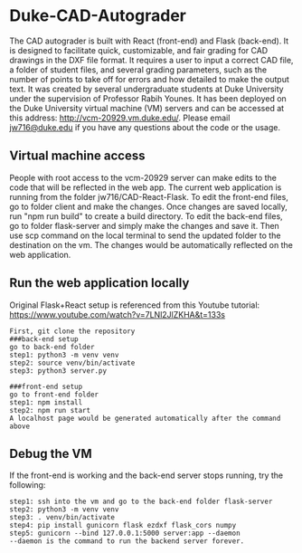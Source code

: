 # Duke-CAD-Autograder

The CAD autograder is built with React (front-end) and Flask (back-end). It is designed to facilitate quick, customizable, and fair grading for CAD drawings in the DXF file format. It requires a user to input a correct CAD file, a folder of student
files, and several grading parameters, such as the number of points to take off for errors and how detailed to make the output text. It was created by several undergraduate students 
at Duke University under the supervision of Professor Rabih Younes. It has been deployed on the Duke University virtual machine (VM) servers and can be accessed at this address:
http://vcm-20929.vm.duke.edu/. Please email jw716@duke.edu if you have any questions about the code or the usage.

## Virtual machine access
People with root access to the vcm-20929 server can make edits to the code that will be reflected in the web app. The current web application is running from the folder jw716/CAD-React-Flask. To edit the front-end files, go to folder client and make the changes. Once changes are saved locally, run "npm run build" to create a build directory. To edit the back-end files, go to folder flask-server and simply make the changes and save it. Then use scp command on the local terminal to send the updated folder to the destination on the vm. The changes would be automatically reflected on the web application.

## Run the web application locally
Original Flask+React setup is referenced from this Youtube tutorial: https://www.youtube.com/watch?v=7LNl2JlZKHA&t=133s
```
First, git clone the repository
###back-end setup
go to back-end folder
step1: python3 -m venv venv
step2: source venv/bin/activate
step3: python3 server.py

###front-end setup
go to front-end folder
step1: npm install
step2: npm run start
A localhost page would be generated automatically after the command above
```

## Debug the VM
If the front-end is working and the back-end server stops running, try the following:
```
step1: ssh into the vm and go to the back-end folder flask-server
step2: python3 -m venv venv
step3: . venv/bin/activate
step4: pip install gunicorn flask ezdxf flask_cors numpy
step5: gunicorn --bind 127.0.0.1:5000 server:app --daemon
--daemon is the command to run the backend server forever.
```
